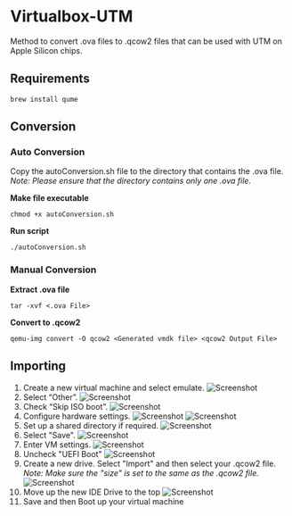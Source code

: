 # Virtualbox-UTM
Method to convert .ova files to .qcow2 files that can be used with UTM on Apple Silicon chips.

## Requirements
```
brew install qume
```

## Conversion
### Auto Conversion
Copy the autoConversion.sh file to the directory that contains the .ova file. 
*Note: Please ensure that the directory contains only one .ova file.* 

**Make file executable**
```
chmod +x autoConversion.sh
```

**Run script**
```
./autoConversion.sh
```

### Manual Conversion
__Extract .ova file__
```
tar -xvf <.ova File>
```

**Convert to .qcow2**
```
qemu-img convert -O qcow2 <Generated vmdk file> <qcow2 Output File>
```
## Importing
1. Create a new virtual machine and select emulate. 
![Screenshot](Images/img1.png)
2. Select “Other”.
![Screenshot](Images/img2.png)
3. Check “Skip ISO boot”.
![Screenshot](Images/img3.png)
4. Configure hardware settings.
![Screenshot](Images/img4.png)
![Screenshot](Images/img5.png)
5. Set up a shared directory if required. 
![Screenshot](Images/img6.png)
6. Select "Save".
![Screenshot](Images/img7.png)
7. Enter VM settings.
![Screenshot](Images/img8.png)
8. Uncheck "UEFI Boot"
![Screenshot](Images/img9.png)
9. Create a new drive. Select "Import" and then select your .qcow2 file.
*Note: Make sure the "size" is set to the same as the .qcow2 file.* 
![Screenshot](Images/img10.png)
10. Move up the new IDE Drive to the top
![Screenshot](Images/img11.png)
11. Save and then Boot up your virtual machine 